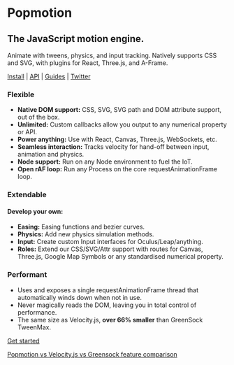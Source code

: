 # Popmotion

## The JavaScript motion engine.

Animate with tweens, physics, and input tracking. Natively supports CSS and SVG, with plugins for React, Three.js, and A-Frame.

[Install](https://popmotion.io/install) | [API](https://popmotion.io/api) | [Guides](https://popmotion.io/guides/basics/get-started/) | [Twitter](http://twitter.com/popmotionjs)

### Flexible
* **Native DOM support:** CSS, SVG, SVG path and DOM attribute support, out of the box.
* **Unlimited:** Custom callbacks allow you output to any numerical property or API.
* **Power anything:** Use with React, Canvas, Three.js, WebSockets, etc.
* **Seamless interaction:** Tracks velocity for hand-off between input, animation and physics.
* **Node support:** Run on any Node environment to fuel the IoT.
* **Open rAF loop:** Run any Process on the core requestAnimationFrame loop.

### Extendable
#### Develop your own:
* **Easing:** Easing functions and bezier curves.
* **Physics:** Add new physics simulation methods.
* **Input:** Create custom Input interfaces for Oculus/Leap/anything.
* **Roles:** Extend our CSS/SVG/Attr support with routes for Canvas, Three.js, Google Map Symbols or any standardised numerical property.

### Performant
* Uses and exposes a single requestAnimationFrame thread that automatically winds down when not in use.
* Never magically reads the DOM, leaving you in total control of performance.
* The same size as Velocity.js, **over 66% smaller** than GreenSock TweenMax.

[Get started](http://popmotion.io/guides/get-started)

[Popmotion vs Velocity.js vs Greensock feature comparison](http://popmotion.io/guides/feature-comparison)
